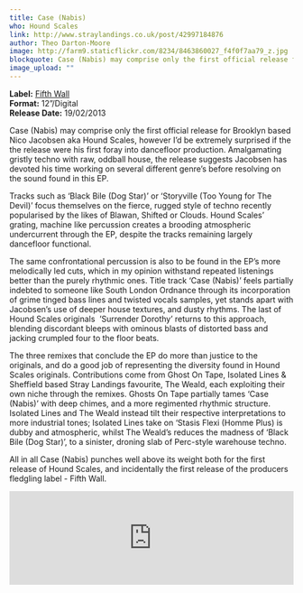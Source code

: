 ```yaml
---
title: Case (Nabis)
who: Hound Scales
link: http://www.straylandings.co.uk/post/42997184876
author: Theo Darton-Moore
image: http://farm9.staticflickr.com/8234/8463860027_f4f0f7aa79_z.jpg
blockquote: Case (Nabis) may comprise only the first official release for Brooklyn based Nico Jacobsen aka Hound Scales, however I’d be extremely surprised if the the release were his first foray into dancefloor production. Amalgamating gristly techno with raw, oddball house, the release suggests Jacobsen has devoted his time working on several different genre’s before resolving on the sound found in this EP. 
image_upload: ""
---
```

**Label:** [Fifth Wall](http://www.fifthwallrecords.com/)
<br>**Format:** 12”/Digital
<br>**Release Date:** 19/02/2013

Case (Nabis) may comprise only the first official release for Brooklyn based Nico Jacobsen aka Hound Scales, however I’d be extremely surprised if the the release were his first foray into dancefloor production. Amalgamating gristly techno with raw, oddball house, the release suggests Jacobsen has devoted his time working on several different genre’s before resolving on the sound found in this EP. 

Tracks such as ‘Black Bile (Dog Star)’ or ‘Storyville (Too Young for The Devil)’ focus themselves on the fierce, rugged style of techno recently popularised by the likes of Blawan, Shifted or Clouds. Hound Scales’ grating, machine like percussion creates a brooding atmospheric undercurrent through the EP, despite the tracks remaining largely dancefloor functional.

The same confrontational percussion is also to be found in the EP’s more melodically led cuts, which in my opinion withstand repeated listenings better than the purely rhythmic ones. Title track ‘Case (Nabis)’ feels partially indebted to someone like South London Ordnance through its incorporation of grime tinged bass lines and twisted vocals samples, yet stands apart with Jacobsen’s use of deeper house textures, and dusty rhythms. The last of Hound Scales originals  ’Surrender Dorothy’ returns to this approach, blending discordant bleeps with ominous blasts of distorted bass and jacking crumpled four to the floor beats.

The three remixes that conclude the EP do more than justice to the originals, and do a good job of representing the diversity found in Hound Scales originals. Contributions come from Ghost On Tape, Isolated Lines & Sheffield based Stray Landings favourite, The Weald, each exploiting their own niche through the remixes. Ghosts On Tape partially tames ‘Case (Nabis)’ with deep chimes, and a more regimented rhythmic structure. Isolated Lines and The Weald instead tilt their respective interpretations to more industrial tones; Isolated Lines take on ‘Stasis Flexi (Homme Plus) is dubby and atmospheric, whilst The Weald’s reduces the madness of ‘Black Bile (Dog Star)’, to a sinister, droning slab of Perc-style warehouse techno.

All in all Case (Nabis) punches well above its weight both for the first release of Hound Scales, and incidentally the first release of the producers fledgling label - Fifth Wall.

<iframe frameborder="no" height="166" scrolling="no" src="https://w.soundcloud.com/player/?url=http%3A%2F%2Fapi.soundcloud.com%2Ftracks%2F75030024" width="100%"></iframe>